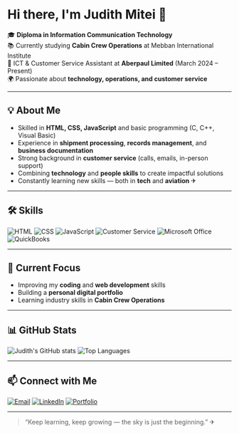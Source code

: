# Hi there, I'm Judith Mitei 👋

🎓 **Diploma in Information Communication Technology**  
📚 Currently studying **Cabin Crew Operations** at Mebban International Institute  
💼 ICT & Customer Service Assistant at **Aberpaul Limited** (March 2024 – Present)  
🌍 Passionate about **technology, operations, and customer service**  

---

## 💡 About Me
- Skilled in **HTML, CSS, JavaScript** and basic programming (C, C++, Visual Basic)  
- Experience in **shipment processing**, **records management**, and **business documentation**  
- Strong background in **customer service** (calls, emails, in-person support)  
- Combining **technology** and **people skills** to create impactful solutions  
- Constantly learning new skills — both in **tech** and **aviation** ✈  

---

## 🛠 Skills
![HTML](https://img.shields.io/badge/-HTML5-E34F26?logo=html5&logoColor=white&style=for-the-badge)
![CSS](https://img.shields.io/badge/-CSS3-1572B6?logo=css3&logoColor=white&style=for-the-badge)
![JavaScript](https://img.shields.io/badge/-JavaScript-F7DF1E?logo=javascript&logoColor=black&style=for-the-badge)
![Customer Service](https://img.shields.io/badge/-Customer_Service-blue?style=for-the-badge)
![Microsoft Office](https://img.shields.io/badge/-Microsoft_Office-D83B01?logo=microsoft-office&logoColor=white&style=for-the-badge)
![QuickBooks](https://img.shields.io/badge/-QuickBooks-2CA01C?logo=quickbooks&logoColor=white&style=for-the-badge)

---

## 📌 Current Focus
- Improving my **coding** and **web development** skills  
- Building a **personal digital portfolio**  
- Learning industry skills in **Cabin Crew Operations**  

---

## 📊 GitHub Stats
![Judith's GitHub stats](https://github-readme-stats.vercel.app/api?username=YourGitHubUsername&show_icons=true&theme=blueberry)
![Top Languages](https://github-readme-stats.vercel.app/api/top-langs/?username=YourGitHubUsername&layout=compact&theme=blueberry)

---

## 📫 Connect with Me
[![Email](https://img.shields.io/badge/Email-judithmiteil%40gmail.com-red?style=for-the-badge&logo=gmail)](mailto:judithmiteil@gmail.com)
[![LinkedIn](https://img.shields.io/badge/LinkedIn-Profile-blue?style=for-the-badge&logo=linkedin)]([YourLinkedInLink](https://www.linkedin.com/in/judith-mitei-b05110295?utm_source=share&utm_campaign=share_via&utm_content=profile&utm_medium=android_app))
[![Portfolio](https://img.shields.io/badge/Portfolio-Website-blueviolet?style=for-the-badge&logo=google-chrome)]([YourPortfolioLink](https://miteijudith.portfoliobox.net/))

---

> “Keep learning, keep growing — the sky is just the beginning.” ✈


